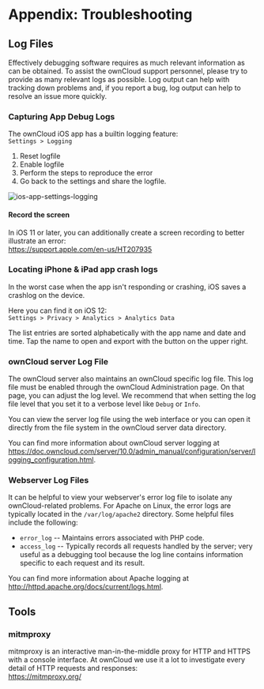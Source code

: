 # Appendix: Troubleshooting

## Log Files

Effectively debugging software requires as much relevant information as can be
obtained. To assist the ownCloud support personnel, please try to provide as
many relevant logs as possible. Log output can help with tracking down
problems and, if you report a bug, log output can help to resolve an issue more
quickly.

### Capturing App Debug Logs

The ownCloud iOS app has a builtin logging feature:  
`Settings > Logging`

1. Reset logfile
2. Enable logfile
3. Perform the steps to reproduce the error
4. Go back to the settings and share the logfile.

![ios-app-settings-logging](https://user-images.githubusercontent.com/214010/52532768-1d99b600-2d2a-11e9-8de6-c27175dfc4f6.png)

#### Record the screen

In iOS 11 or later, you can additionally create a screen recording to better illustrate an error:  
https://support.apple.com/en-us/HT207935

### Locating iPhone & iPad app crash logs

In the worst case when the app isn't responding or crashing, iOS saves a crashlog on the device.

Here you can find it on iOS 12:  
`Settings > Privacy > Analytics > Analytics Data`

The list entries are sorted alphabetically with the app name and date and time. Tap the name to open and export with the button on the upper right.

### ownCloud server Log File

The ownCloud server also maintains an ownCloud specific log file. This log file
must be enabled through the ownCloud Administration page. On that page, you can
adjust the log level. We recommend that when setting the log file level that
you set it to a verbose level like `Debug` or `Info`.
  
You can view the server log file using the web interface or you can open it
directly from the file system in the ownCloud server data directory.

You can find more information about ownCloud server logging at
https://doc.owncloud.com/server/10.0/admin_manual/configuration/server/logging_configuration.html.

### Webserver Log Files

It can be helpful to view your webserver's error log file to isolate any
ownCloud-related problems. For Apache on Linux, the error logs are typically
located in the `/var/log/apache2` directory. Some helpful files include the
following:

- `error_log` -- Maintains errors associated with PHP code. 
- `access_log` -- Typically records all requests handled by the server; very
  useful as a debugging tool because the log line contains information specific
  to each request and its result.
  
You can find more information about Apache logging at
http://httpd.apache.org/docs/current/logs.html.

## Tools

### mitmproxy

mitmproxy is an interactive man-in-the-middle proxy for HTTP and HTTPS with a console interface. At ownCloud we use it a lot to investigate every detail of HTTP requests and responses:  
https://mitmproxy.org/
